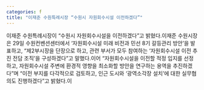 ```yaml
---
categories: f
title: "이재준 수원특례시장 “수원시 자원회수시설 이전하겠다”"
---
```

이재준 수원특례시장이 “수원시 자원회수시설을 이전하겠다”고 밝혔다.이재준 수원시장은 29일 수원컨벤션센터에서 ‘자원회수시설 미래 비전과 민선 8기 갈등관리 방안’을 발표하고, “제2부시장을 단장으로 하고, 관련 부서가 모두 참여하는 ‘자원회수시설 이전 추진 전담 조직’을 구성하겠다”고 말했다.이어 “자원회수시설을 이전할 적정 입지를 선정하고, 자원회수시설 주변에 환경적 영향을 최소화할 방안을 연구하는 용역을 추진하겠다”며 “이전 부지를 다각적으로 검토하고, 인근 도시와 ‘광역소각장 설치’에 대한 실무협의도 진행하겠다”고 밝혔다.이